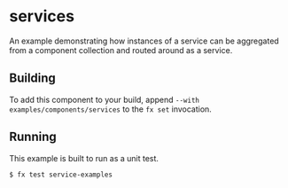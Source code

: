# services

An example demonstrating how instances of a service can be aggregated from a component
collection and routed around as a service.

## Building

To add this component to your build, append
`--with examples/components/services`
to the `fx set` invocation.

## Running

This example is built to run as a unit test.

```
$ fx test service-examples
```
